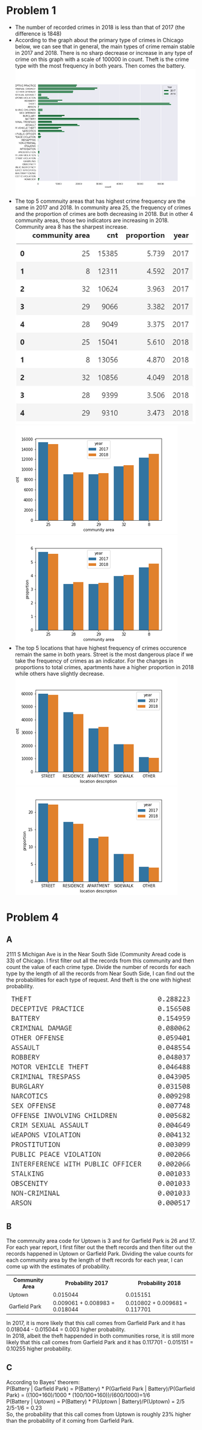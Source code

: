 # Problem 1
* The number of recorded crimes in 2018 is less than that of 2017 (the difference is 1848)
* According to the graph about the primary type of crimes in Chicago below, we can see that in general, the main types of crime remain stable in 2017 and 2018. There is no sharp decrease or increase in any type of crime on this graph with a scale of 100000 in count. Theft is the crime type with the most frequency in both years. Then comes the battery.
  ![fig1](https://github.com/haonen/Markdown-Photos/blob/master/primary_type_count.png?raw=true)
* The top 5 commnuity areas that has highest crime frequency are the same in 2017 and 2018. In community area 25, the frequency of crimes and the proportion of crimes are both decreasing in 2018. But in other 4 community areas, those two indicators are increasing in 2018. Community area 8 has the sharpest increase.
  ![fig2](https://github.com/haonen/Markdown-Photos/blob/master/top%205%20community%20area.JPG?raw=true)
![fig3](https://github.com/haonen/Markdown-Photos/blob/master/comm_area_cnt.png?raw=true)
![fig4](https://github.com/haonen/Markdown-Photos/blob/master/comm_area_pro.png?raw=true)
* The top 5 locations that have highest frequency of crimes occurence remain the same in both years. Street is the most dangerous place if we take the frequency of crimes as an indicator. For the changes in proportions to total crimes, apartments have a higher proportion in 2018 while others have slightly decrease.
![fig5](https://github.com/haonen/Markdown-Photos/blob/master/loc_cnt.png?raw=true)
![fig6](https://github.com/haonen/Markdown-Photos/blob/master/loc_pro.png?raw=true)

# Problem 4
## A
2111 S Michigan Ave is in the Near South Side (Community Aread code is 33) of Chicago. I first filter out all the records from this community and then count the value of each crime type. Divide the number of records for each type by the length of all the records from Near South Side, I can find out the the probabilities for each type of request. And theft is the one with highest probability.   
![figp4a](https://github.com/haonen/Markdown-Photos/blob/master/p4a.JPG?raw=true)

## B
The commnuity area code for Uptown is 3 and for Garfield Park is 26 and 17. For each year report, I first filter out the theft records and then filter out the records happened in Uptown or Garfield Park. Dividing the value counts for each community area by the length of theft records for each year, I can come up with the estimates of probability. 
<table>
  <tr>
    <th>Community Area</th>
    <th>Probability 2017</th>
    <th>Probability 2018</th>
  </tr>
  <tr>
    <td>Uptown</td>
    <td>0.015044</td>
    <td>0.015151</td>
  </tr>
  <tr>
    <td>Garfield Park</td>
    <td>0.009061 + 0.008983 = 0.018044</td>
    <td>0.010802 + 0.009681 = 0.117701</td>
  </tr>
</table>


In 2017, it is more likely that this call comes from Garfield Park and it has 0.018044 - 0.015044 = 0.003 higher probability.   
In 2018, albeit the theft happended in both communities rorse, it is still more likely that this call comes from  Garfield Park and it has 0.117701 - 0.015151 = 0.10255 higher probability.   
  
## C
According to Bayes' theorem:   
P(Battery | Garfield Park) = P(Battery) * P(Garfield Park | Battery)/P(Garfield Park) = ((100+160)/1000 * (100/100+160))/(600/1000)=1/6   
P(Battery | Uptown) = P(Battery) * P(Uptown | Battery)/P(Uptown) = 2/5   
2/5-1/6 = 0.23   
So, the probability that this call comes from Uptown is roughly 23% higher than the probability of it coming from Garfield Park.
